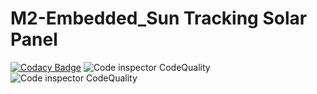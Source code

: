 # M2-Embedded_Sun Tracking Solar Panel

[![Codacy Badge](https://app.codacy.com/project/badge/Grade/0b6ad48784e549e8b9872344a51072ab)](https://www.codacy.com/gh/Meganthi/M2-Embedded_Interface/dashboard?utm_source=github.com&amp;utm_medium=referral&amp;utm_content=Meganthi/M2-Embedded_Interface&amp;utm_campaign=Badge_Grade)
![Code inspector CodeQuality](https://api.codiga.io/project/30205/score/svg)
![Code inspector CodeQuality](https://api.codiga.io/project/30205/status/svg) 
